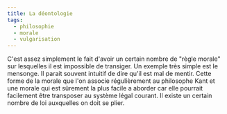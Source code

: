 ```yaml
---
title: La déontologie
tags:
  - philosophie
  - morale
  - vulgarisation
---
```


C'est assez simplement le fait d'avoir un certain nombre de "règle morale" sur lesquelles il est impossible de transiger. Un exemple très simple est le mensonge. Il parait souvent intuitif de dire qu'il est mal de mentir. Cette forme de la morale que l'on associe régulièrement au philosophe Kant et une morale qui est sûrement la plus facile a aborder car elle pourrait facilement être transposer au système légal courant. Il existe un certain nombre de loi auxquelles on doit se plier.
